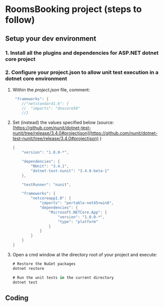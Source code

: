 # RoomsBooking project (steps to follow)

## Setup your dev environment

### 1. Install all the plugins and dependencies for ASP.NET dotnet core project
### 2. Configure your project.json to allow unit test execution in a dotnet core environment
1. Within the *project.json* file, comment:
    ````C#
     "frameworks": {
        //"netstandard1.6": {
        //  "imports": "dnxcore50"
        //}
    ````
2. Set (instead) the values specified below (source:  [https://github.com/nunit/dotnet-test-nunit/tree/release/3.4.0#projectjson](https://github.com/nunit/dotnet-test-nunit/tree/release/3.4.0#projectjson) )
    ````C#
    {
        "version": "1.0.0-*",
    
        "dependencies": {
            "NUnit": "3.4.1",
            "dotnet-test-nunit": "3.4.0-beta-1"
        },
    
        "testRunner": "nunit",
    
        "frameworks": {
            "netcoreapp1.0": {
                "imports": "portable-net45+win8",
                "dependencies": {
                    "Microsoft.NETCore.App": {
                        "version": "1.0.0-*",
                        "type": "platform"
                    }
                }
            }
        }
    }
    ````
3. Open a cmd window at the directory root of your project and execute:
    ````C#
    # Restore the NuGet packages
    dotnet restore

    # Run the unit tests in the current directory
    dotnet test
    ````


## Coding
